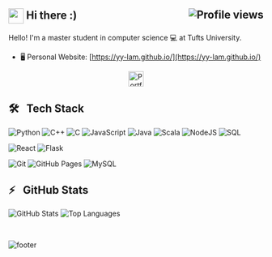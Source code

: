 
<h2>
	<img align="center" src="img/wave.gif" width="30px"> Hi there :) <img align="right" src="https://gpvc.arturio.dev/bikaylee" alt="Profile views">
</h2>
  
Hello! I'm a master student in computer science 💻 at Tufts University. 

- 🖥 Personal Website: [https://yy-lam.github.io/](https://yy-lam.github.io/)


<p align="center" >
<a href="https://yy-lam.github.io/">
  <img alt="Portfolio" width="30px" src="https://cdn.jsdelivr.net/npm/simple-icons@v3/icons/googlechrome.svg" />
</a>
</p>

## 🛠 &nbsp; Tech Stack

![Python](https://img.shields.io/badge/Python%20-%2314354C.svg?logo=python&logoColor=white)
![C++](https://img.shields.io/badge/C++%20-%2300599C.svg?logo=c%2B%2B&logoColor=white)
![C](https://img.shields.io/badge/C%20-%232370ED.svg?logo=c&logoColor=white)
![JavaScript](https://img.shields.io/badge/JavaScript%20-%23F7DF1E.svg?logo=javascript&logoColor=black)
![Java](https://img.shields.io/badge/Java-%23007396.svg?logo=java&logoColor=white)
![Scala](https://img.shields.io/badge/Scala-%23007396.svg?logo=scala&logoColor=red)
![NodeJS](https://img.shields.io/badge/Node.js%20-%2343853D.svg?logo=node.js&logoColor=white)
![SQL](https://img.shields.io/badge/SQL%20-%23025E8C.svg?logo=amazon-dynamodb&logoColor=white)


![React](https://img.shields.io/badge/React%20-%2320232a.svg?logo=react)
![Flask](https://img.shields.io/badge/Flask-flask.svg?logo=flask&color=black)


![Git](https://img.shields.io/badge/Git-git.svg?logo=Git&color=white)
![GitHub Pages](https://img.shields.io/badge/GitHub%20Pages-%23327FC7.svg?logo=github&logoColor=white)
![MySQL](https://img.shields.io/badge/MySQL-%2300f.svg?logo=mysql&logoColor=white)


## ⚡️ &nbsp; GitHub Stats

![GitHub Stats](https://github-readme-stats.vercel.app/api?username=yy-lam&show_icons=true&include_all_commits=true&hide_border=true&count_private=true&theme=dracula)
![Top Languages](https://github-readme-stats.vercel.app/api/top-langs/?username=yy-lam&layout=compact&hide_border=true&theme=dracula)
	
	
<br/>

![footer](/img/sf.png)
	
	
	
<!--
## 📫 &nbsp; Get in Touch
### Hi there 👋

### 🖥 Personal Website:
[yy-lam.github.io](https://yy-lam.github.io/)


Here are some ideas to get you started:

- 🔭 I’m currently working on ...
- 🌱 I’m currently learning ...
- 👯 I’m looking to collaborate on ...
- 🤔 I’m looking for help with ...
- 💬 Ask me about ...
- 📫 How to reach me: ...
- 😄 Pronouns: ...
- ⚡ Fun fact: ...
-->

